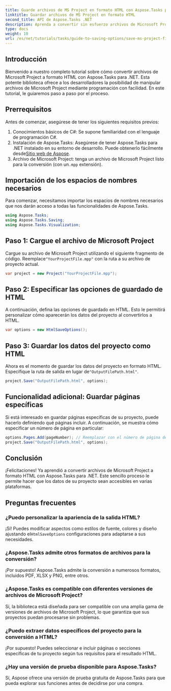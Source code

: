 ```yaml
---
title: Guarde archivos de MS Project en formato HTML con Aspose.Tasks para .NET
linktitle: Guardar archivos de MS Project en formato HTML
second_title: API de Aspose.Tasks .NET
description: Aprenda a convertir sin esfuerzo archivos de Microsoft Project (.mpp) a formato HTML con Aspose.Tasks para .NET. Este completo tutorial proporciona instrucciones paso a paso, que incluyen cómo cargar archivos de proyecto, personalizar la salida HTML y guardar páginas específicas.
type: docs
weight: 10
url: /es/net/tutorials/tasks/guide-to-saving-options/save-ms-project-files-to-html-format/
---
```

## Introducción

Bienvenido a nuestro completo tutorial sobre cómo convertir archivos de Microsoft Project a formato HTML con Aspose.Tasks para .NET. Esta potente biblioteca ofrece a los desarrolladores la posibilidad de manipular archivos de Microsoft Project mediante programación con facilidad. En este tutorial, le guiaremos paso a paso por el proceso.

## Prerrequisitos

Antes de comenzar, asegúrese de tener los siguientes requisitos previos:

1. Conocimientos básicos de C#: Se supone familiaridad con el lenguaje de programación C#.
2. Instalación de Aspose.Tasks: Asegúrese de tener Aspose.Tasks para .NET instalado en su entorno de desarrollo. Puede obtenerlo fácilmente desde[Sitio web de Aspose](https://www.aspose.com).
3.  Archivo de Microsoft Project: tenga un archivo de Microsoft Project listo para la conversión (con un`.mpp` extensión).

## Importación de los espacios de nombres necesarios

Para comenzar, necesitamos importar los espacios de nombres necesarios que nos darán acceso a todas las funcionalidades de Aspose.Tasks.

```csharp
using Aspose.Tasks;
using Aspose.Tasks.Saving;
using Aspose.Tasks.Visualization;
```

## Paso 1: Cargue el archivo de Microsoft Project

 Cargue su archivo de Microsoft Project utilizando el siguiente fragmento de código. Reemplace`"YourProjectFile.mpp"` con la ruta a su archivo de proyecto actual.

```csharp
var project = new Project("YourProjectFile.mpp");
```

## Paso 2: Especificar las opciones de guardado de HTML

A continuación, defina las opciones de guardado en HTML. Esto le permitirá personalizar cómo aparecerán los datos del proyecto al convertirlos a HTML.

```csharp
var options = new HtmlSaveOptions();
```

## Paso 3: Guardar los datos del proyecto como HTML

 Ahora es el momento de guardar los datos del proyecto en formato HTML. Especifique la ruta de salida en lugar de`"OutputFilePath.html"`.

```csharp
project.Save("OutputFilePath.html", options);
```

## Funcionalidad adicional: Guardar páginas específicas

Si está interesado en guardar páginas específicas de su proyecto, puede hacerlo definiendo qué páginas incluir. A continuación, se muestra cómo especificar un número de página en particular:

```csharp
options.Pages.Add(pageNumber); // Reemplazar con el número de página deseado
project.Save("OutputFilePath.html", options);
```

## Conclusión

¡Felicitaciones! Ya aprendió a convertir archivos de Microsoft Project a formato HTML con Aspose.Tasks para .NET. Este sencillo proceso le permite hacer que los datos de su proyecto sean accesibles en varias plataformas.

## Preguntas frecuentes

### ¿Puedo personalizar la apariencia de la salida HTML?
 ¡Sí! Puedes modificar aspectos como estilos de fuente, colores y diseño ajustando el`HtmlSaveOptions` configuraciones para adaptarse a sus necesidades.

### ¿Aspose.Tasks admite otros formatos de archivos para la conversión?
¡Por supuesto! Aspose.Tasks admite la conversión a numerosos formatos, incluidos PDF, XLSX y PNG, entre otros.

### ¿Aspose.Tasks es compatible con diferentes versiones de archivos de Microsoft Project?
Sí, la biblioteca está diseñada para ser compatible con una amplia gama de versiones de archivos de Microsoft Project, lo que garantiza que sus proyectos puedan procesarse sin problemas.

### ¿Puedo extraer datos específicos del proyecto para la conversión a HTML?
¡Por supuesto! Puedes seleccionar e incluir páginas o secciones específicas de tu proyecto según tus requisitos para el resultado HTML.

### ¿Hay una versión de prueba disponible para Aspose.Tasks?
Sí, Aspose ofrece una versión de prueba gratuita de Aspose.Tasks para que pueda explorar sus funciones antes de decidirse por una compra.